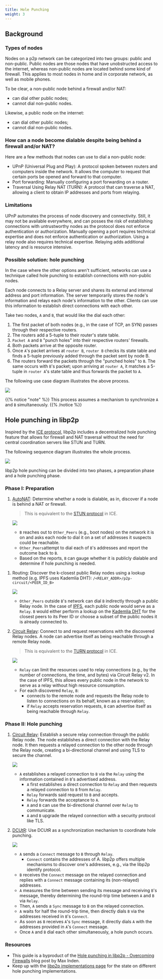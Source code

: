 ```yaml
---
title: Hole Punching
weight: 3
---
```


## Background

### Types of nodes

Nodes on a p2p network can be categorized into two groups: 
public and non-public. Public nodes are those nodes that have unobstructed access to the internet, whereas non-public nodes are located behind some kind of firewall. This applies to most nodes in home and in corporate network, as well as mobile phones.

To be clear, a non-public node behind a firewall and/or NAT:

- can dial other public nodes;
- cannot dial non-public nodes.

Likewise, a public node on the internet:

- can dial other public nodes;
- cannot dial non-public nodes.

### How can a node become dialable despite being behind a firewall and/or NAT?

Here are a few methods that nodes can use to dial a non-public node:

- UPnP (Universal Plug and Play): A protocol spoken between routers and computers inside the network. It allows the computer to request that certain ports be opened and forward to that computer.
- Port forwarding: Manually configuring a port forwarding on a router.
- Traversal Using Relay NAT (TURN): A protocol that can traverse
  a NAT, allowing a client to obtain IP addresses and ports from 
  relaying.

### Limitations

UPnP automates the process of node discovery and connectivity. Still, 
it may not be available everywhere, and can posses the risk
of establishing connections with untrustworthy nodes as the protocol
does not enforce authentication or authorization. Manually opening a
port requires technical expertise and does not enforce 
authentication or authorization. Using a relay node also requires
technical expertise. Relaying adds additional latency and is resource
intensive.

### Possible solution: hole punching

In the case where the other options aren't sufficient, networks can 
use a technique called hole punching to establish connections with 
non-public nodes.

Each node connects to a Relay server and shares its external and internal 
address and port information. The server temporarily stores the node's 
information and relays each node's information to the other. Clients can 
use this information to establish direct connections with each other.

Take two nodes, `A` and `B`, that would like the dial each other:

1. The first packet of both nodes (e.g., in the case of TCP, an SYN) 
   passes through their respective routers.
2. The routers add a 5-tuple to their router's state table. 
3. `Packet A` and `B` "punch holes" into their respective routers' 
   firewalls.
4. Both packets arrive at the opposite router.
5. Once `A`'s packet arrives at `router B`, `router B` checks its state 
   table and finds a 5-tuple previously added through the packet sent by 
   node B. 
6. The routers forward the packets through the "punched holes" to `B`. 
   The same occurs with `B`'s packet; upon arriving at `router A`, it matches 
   a 5-tuple in `router A`'s state table and thus forwards the packet to `A`.
  
The following use case diagram illustrates the above process.

![](https://i.imgur.com/0k2Zlj3.png)

{{% notice "note" %}}
This process assumes a mechanism to synchronize `A` and `B` simultaneously.
{{% /notice %}}

## Hole punching in libp2p

Inspired by the 
[ICE protocol](https://datatracker.ietf.org/doc/html/rfc8445), 
libp2p includes a decentralized hole punching 
feature that allows for firewall and NAT traversal without the need 
for central coordination servers like STUN and TURN. 

The following sequence diagram illustrates the whole process.

![](https://i.imgur.com/sMGMfGZ.png)

libp2p hole punching can be divided into two phases, a preparation phase and 
a hole punching phase.

### Phase I: Preparation

1. [AutoNAT](/concepts/nat/#autonat): Determine whether a node is dialable, 
   as in, discover if a node is behind a NAT or firewall.
   
   > This is equivalent to the 
   > [STUN protocol](https://www.rfc-editor.org/rfc/rfc3489) in ICE.

   ![](https://i.imgur.com/NeufUm7.png)
   
   - `B` reaches out to `Other_Peers` (e.g., boot nodes) on the network it 
     is on and asks each node to dial it on a set of addresses it suspects 
     could be reachable. 
   - `Other_Peers`attempt to dial each of `B`'s addresses and report the 
     outcome back to `B`. 
   - Based on the reports, `B` can gauge whether it is publicly dialable and 
     determine if hole punching is needed.
   
<!-- to add routing reference when available -->
1. Routing: Discover the k-closest public Relay nodes using a lookup method 
   (e.g. IPFS uses Kademlia DHT): `/<RELAY_ADDR>/p2p-circuit/<PEER_ID_B>`

    ![](https://i.imgur.com/cdqmJCo.png)
    
    - `Other_Peers` outside `B`'s network can dial `B` indirectly through 
      a public Relay node. In the case of [IPFS](https://ipfs.tech/), each public 
      node would serve as a `Relay`. `B` would either perform a lookup on the 
      [Kademlia DHT](https://github.com/libp2p/specs/blob/master/kad-dht/README.md) 
      for the closest peers to its Peer ID or choose a subset of the public nodes 
      it is already connected to.
   
2. [Circuit Relay](/concepts/circuit-relay): Connect to and request 
   reservations with the discovered Relay nodes. A node can advertise itself as being 
   reachable through a remote Relay node. 
   
   > This is equivalent to the 
   > [TURN protocol](https://datatracker.ietf.org/doc/html/rfc5766) in ICE.

    ![](https://i.imgur.com/kqRnQUV.png)

   - `Relay` can limit the resources used to relay connections (e.g., by the number 
     of connections, the time, and bytes) via Circuit Relay v2. In the case of IPFS, 
     this allows every public node in the network to serve as a relay without high 
     resource consumption.
   - For each discovered `Relay`, `B`: 
       - connects to the remote node and requests the Relay node to listen to 
         connections on its behalf, known as a reservation;
       - if `Relay` accepts reservation requests, `B` can advertise itself as being 
         reachable through `Relay`.

### Phase II: Hole punching

1. [Circuit Relay](/concepts/circuit-relay): Establish a secure relay connection 
   through the public Relay node. The node establishes a direct connection with 
   the Relay node. It then requests a relayed connection to the other node through 
   the Relay node, creating a bi-directional channel and using TLS to secure the 
   channel.
   
    ![](https://i.imgur.com/zoIWcwK.png)

    - `A` establishes a relayed connection to `B` via the `Relay` using the 
      information contained in `B`'s advertised address. 
        - `A` first establishes a direct connection to `Relay` and then 
          requests a relayed connection to `B` from `Relay`. 
        - `Relay` forwards said request to `B` and accepts. 
        - `Relay` forwards the acceptance to `A`. 
        - `A` and `B` can use the bi-directional channel over `Relay` to 
          communicate.
        - `A` and `B` upgrade the relayed connection with a security protocol 
          like TLS.
   <!-- to add dcutr reference when available -->
2. [DCUtR](https://github.com/libp2p/specs/blob/master/relay/DCUtR.md): Use 
   DCUtR as a synchronization mechanism to coordinate hole punching.

    ![](https://i.imgur.com/wXehUlC.png)

    - `A` sends a `Connect` message to `B` through `Relay`. 
        - `Connect` contains the addresses of A. libp2p offers multiple 
          mechanisms to discover one's addresses, e.g., via the libp2p identify 
          protocol. 
    - `B` receives the `Connect` message on the relayed connection and replies 
      with a `Connect` message containing its (non-relayed) addresses. 
    - `A` measures the time between sending its message and receiving `B`'s 
      message, thereby determining the round-trip time between `A` and `B` via `Relay`.
    - Then, `A` sends a `Sync` message to `B` on the relayed connection. 
    - `A` waits for half the round-trip time, then directly dials `B` via the 
      addresses received in `B`'s `Connect`.
    - As soon as `B` receives `A`'s `Sync` message, it directly dials `A` with the 
      addresses provided in `A`'s `Connect` message.
    - Once `A` and `B` dial each other simultaneously, a hole punch occurs.

### Resources

- This guide is a byproduct of the 
  [Hole punching in libp2p - Overcoming Firewalls](https://blog.ipfs.tech/2022-01-20-libp2p-hole-punching/)
  blog post by Max Inden. 
- Keep up with the [libp2p implementations page](https://libp2p.io/implementations/) for 
  the state on different hole punching implementations. 
